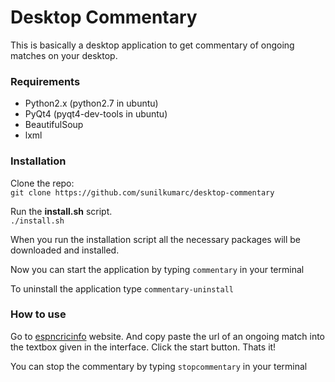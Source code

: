 Desktop Commentary
==================

This is basically a desktop application to get commentary of ongoing matches
on your desktop.

### Requirements
* Python2.x (python2.7 in ubuntu)
* PyQt4 (pyqt4-dev-tools in ubuntu)
* BeautifulSoup
* lxml

### Installation 
Clone the repo:  
`git clone https://github.com/sunilkumarc/desktop-commentary`

Run the **install.sh** script.  
`./install.sh`

When you run the installation script all the necessary packages will be 
downloaded and installed.

Now you can start the application by typing
`commentary`
in your terminal

To uninstall the application type
`commentary-uninstall`

### How to use
Go to [espncricinfo](http://www.espncricinfo.com) website. And copy paste 
the url of an ongoing match into the textbox given in the interface.
Click the start button. Thats it!

You can stop the commentary by typing
`stopcommentary`
in your terminal

